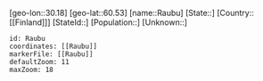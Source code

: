 ﻿---
location: [60.53,30.18]
mapzoom: [7,12] 
mapmarker: city 
type: City
tags:
- geo/City


SpocWebEntityId: 33651
isDeleted: false
confidential: public

---
[geo-lon::30.18]
[geo-lat::60.53]
[name::Raubu]
[State::]
[Country::[[Finland]]]
[StateId::]
[Population::]
[Unknown::]


```leaflet
id: Raubu
coordinates: [[Raubu]]
markerFile: [[Raubu]]
defaultZoom: 11 
maxZoom: 18
```
